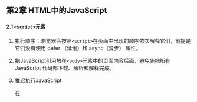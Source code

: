 ## 第2章 HTML中的JavaScript

#### 2.1 `<script>`元素

1. 执行顺序：浏览器会按照`<script>`在页面中出现的顺序依次解释它们，前提是它们没有使用 defer （延缓）和 async（异步） 属性。

2. 把JavaScript引用放在`<body>`元素中的页面内容后面，避免先把所有 JavaScript 代码都下载、解析和解释完成。

3. 推迟执行JavaScript

   在<script>元素上设置 defer 属性，相当于告诉浏览器立即下载（但也是要到加载到这个元素），但延迟执行，延迟到整个页面都解析完毕后。

   **有多个延迟脚本defer时执行顺序不能确定（尽管大多按照先后顺序），因此最好只包含一个这样的脚本**

4. 异步执行

   可以使用 async 属性表示脚本不需要等待其他脚本，同时也不阻塞文档渲染，即异步加载。异步脚本不能保证按照它们在页面中出现的次序执行。正因为如此，异步脚本**不应该在加载期间修改 DOM**。

5. 动态加载脚本

   可以通过DOM操作向DOM中添加script元素以加载脚本。

6. XHTML本意代替HTML，现已退出历史舞台。

#### 2.2 行内代码与外部文件

1. 最佳实践

   尽可能将JavaScript代码放在外部文件中。

   **可维护性、缓存、适应未来**

#### 2.3文档模式

1. 标准模式下，浏览器按照规范呈现页面。混杂模式下，页面以一种比较宽松的向后兼容的方式显示。

   `<!DOCTYPE html>`是标准模式下HTML5的声明；

   混杂模式靠省略doctype开启；

   标准模式和准标准模式非常接近。

#### 2.4 `<noscript>`元素

1. 对禁用或不支持（已经没有不支持js的了）JavaScript的浏览器提供替代内容。如果浏览器支持并启用脚本，则`<noscript>`元素中的任何内容都不会被渲染。



## 第3章 语言基础

#### 3.1 `<script>`元素

1. ECMAScript中一切都区分大小写

2. ECMAScript标识符的最佳实践是**使用驼峰大小写形式**。

3. 严格模式

   要对整个脚本启用严格模式，在脚本开头加上这一行：

   **`"use strict";` **

   也可在函数体开头单独指定一个函数严格模式。

4. 语句加分号；一条语句也用代码块；

#### 3.3 变量

1. 不推荐改变变量保存值的类型。

2. var的声明的作用域为包含它的**函数作用域**  **（*这里的函数指ECMAScript函数？定义在`if`语句中的大括号内的变量还在函数作用域内）**。

   去掉var 操作符之后，变量 就变成了全局变量，严格模式下不允许。

   用var定义变量会声明“提升”（hoist），也就是把所有变量声明都拉到函数作用域的顶部。

3. `let`和`var`声明的区别

   1. `let`是块作用域；`var`是函数作用域

   2. `let`声明的变量在作用域中不会被提升；

   3. `let`在*全局作用域中*声明的变量不会成为window对象的属性，`var`声明的会；

   4. for循环中，使用`var`定义的迭代变量会渗透到循环体外部。

      奇特问题：`eg`:

      ```javascript
      for (var i = 0; i < 5; ++i) { 
       setTimeout(() => console.log(i), 0) 
      } 
      // 你可能以为会输出 0、1、2、3、4 
      // 实际上会输出 5、5、5、5、5 
      /*
      因为在退出循环时，迭代变量保存的是导致循环退出的值：5。在之后执行超时逻辑时，所有的 i 都是同一个变量.
      */
      
      for (let i = 0; i < 5; ++i) { 
       setTimeout(() => console.log(i), 0) 
      } 
      // 会输出 0、1、2、3、4
      /*
      而在使用 let 声明迭代变量时，JavaScript 引擎在后台会为每个迭代循环声明一个新的迭代变量。
      */
      ```

4. `const`声明

   与`let`基本相同。

   区别：声明的**同时必须初始化变量**，且之后**不可被修改**。

   所以`const`不能声明迭代变量。

   但是值得注意的是，`const` 声明的限制只适用于它指向的变量的引用。如果 `const` 变量引用的是一个对象，可以修改这个对象内部的属性。

   因此可以在`for-of` 和` for-in` 循环中使用。

5. **最佳实践**

   `const`优先，`let`次之，不使用`var`。

#### 3.4 数据类型

1. ECMAScript不能自定数据类型，所有值使用7种数据类型表示

   **6种简单数据类型（原始类型）**

   Undefined、Null、Boolean、Number、String、Symbol

   **1种复杂数据类型**

   Object

2. `typeof`操作符

   ECMAScript类型松散，通过** `typeof`操作符**知道数据类型，其返回的字符串值有7种：

   - "undefined"  未定义；
   - "boolean"  布尔值；
   - "string"  字符串
   - "number"  数值
   - "object"  对象或null
   - "function"  函数
   - "symbol"  符号

   **注意：**

   `typeof`是一个操作符，不需要参数（可以使用参数）；

   `typeof null`返回"object"，`null`被认为是一个对空对象的引用；

   函数其实是对象，但其有自己的特殊属性，所以用`typeof`区分函数和其他对象。

3. **Undefined类型**

   1. 只有一个值`undefined`，使用var或let声明了但没初始化相当于赋了`undefined`值，默认未经初始化的变量都会取得 `undefined`值。
   2. 声明未初始化以及未声明，都会返回"undefined"，所以建议声明的同时初始化。
   3. `undefined`是一个假(false)值。

4. **Null类型**

   1. 只有一个值`null`，表示一个空对象指针。
   2. 用`null`来初始化将来要保存对象值的变量。
   3. `null`也是一个假值，由`undefined`派生而来。

5. **Boolean类型**

   1. 两个字面值：`true`和`false`
   2. 其他类型通过`Boolean()`函数转换为布尔值。

   ![转布尔值](src\转为布尔值.png)

6. **Number类型**

   1. 二进制字面量以`0b`开头，八进制以`0o`开头，16进制以`0x`开头，科学记数法`eg: 3.25e7` ;

   2. 浮点值内存是整数值的两倍，所以ECMAScript会尽量把值转换为整数，如定义`1.` `1.0` 都会被转换成整数`1`处理；

   3. 由于浮点数精度问题，**永远不要测试特定的浮点值**。

   4. `isFinite()`函数测试数值范围。

   5. 特殊值`NaN`（Not a number）

      1. `0/0` `-0/+0` ，0，0相除返回 `NaN`；`1/0`为`Infinity`，`1/-0`为`-Infinity`，分子非零返回无穷大；
      2. 任何`NaN`操作返回`NaN`；
      3. `NaN`不等于包括`NaN`在内的任何值；
      4. `isNaN()`函数接收任意数据类型判断是否“不是数值”，该函数会先尝试转换为数值；

   6. 数值转换

      `Number()`转型函数，将任何数据类型转为数值；

      `parseInt()`依据指定基数 [ 参数 **radix** 的值]，把字符串 [ 参数 **string** 的值] 解析成整数;

      `parseFloat()`把一个字符串解析成浮点数。

7. **String类型**

   1. 字符串可以使用双引号（"）、单引号（'）或反引号（`）标示，几种表示没有区别。
   2. 通过length属性获取字符串长度。 eg:`text.length`；
   3. ECMAScript的字符串的值一旦创建就不能变了，要修改必须先销毁原始的字符串。
   4. 通过`toString()`方法转为字符串。eg:`obj.toString()`；
   5. null和undefined没有`toString`方法，使用`String()`转型函数。eg:`String(value)`；
   6. 字符串插值 `${}`可以直接写在字符串里，表达式中可以调用函数和方法。
   7. 模板字面量使用反引号 (\` \`)引用，是允许嵌入表达式的字符串字面量。你可以使用多行字符串和字符串插值功能。
   8. *模板字面量标签函数；
   9. *使用默认的 String.raw 标签函数获取原始的模板字面量内容。

8. **Symbol类型**

   1. 符号是原始值，且符号实例是唯一、不可变的，它的用户是确保对象属性使用唯一标识符。
   2. 使用`Symbol()`函数初始化一个符号。eg：`let sym = Symbol();`
   3. *使用`Symbol.for()`在全局符号注册表中创建并重用符号。
   4. 凡是可以使用字符串或数值作为属性的地方，都可以使用符号作为属性。
   5. \* **常用内置符号**以Symbol工厂函数字符串属性的形式存在。

9. **Object类型**

   1. 通过创建Object类型的实例来创建自己的对象，再给对象添加属性和方法：`let o = new Object()`
   2. Object是派生其他类的基类，，所有属性和方法在派生对象同时存在。
      - `constructor`：用于创建当前对象的函数；
      - `hasOwnProperty(propertyName)`：判断当前实例是否存在给定的属性。
      - `isPrototypeOf(object)`：判断当前对象是否是另一个对象的原型
      - `propertyIsEnumerable(propertyName)`：用于判断给定的属性是否可以使用
      - `toLocalString()`返回对象的字符串表示。（本地化执环境）
      - `toString()`返回对象的字符串表示。
      - `valueOf()`返回对象对应的字符串、数值或布尔表示。

#### 3.5 操作符

大部略过

1. 指数操作符 ** 	

   `Math.pow(3,2);与 3**2 一样`

2. 等于操作符`==`和全等操作符`===`的区别在于前者会先进行强制类型转换再确定操作数是否相等。后者不转换操作数。

3. 逗号操作符在同一条语句执行多个操作

   eg:`let num1 = 1,num2 = 2,num3 = 3`;

#### 3.6 语句

1. `for-in` 

   严格的迭代语句，用于枚举对象中的非符号键属性

   `for (property in expression) statement		`eg:

   ```javascript
   for(const propName in window){
   document.write(propName);
   }//显示了BOM对象window的全部属性
   ```

   ECMAScript对象的属性是无序的，因此`for-in`不保证返回对象属性的顺序。

2. `for-of`

   严格的迭代语句，遍历可迭代对象的元素，

   `for(property of expression) statement`

   ```javascript
   for(const el of [2,4,6,8]){
   document.write(el);
   }
   ```

   按照可迭代对象的next()方法顺序迭代元素，不支持迭代的变量将抛出错误。

3. 标签语句 `label:statement`

4. `switch`语句在比较每个条件值时会使用全等操作符，不会强制转换数据类型。

#### 3.7 函数

1. 基本用法

   ```js
   function functionName(arg0, arg1,...,argN) { 
    statements 
   }
   ```

2. 最佳实践：函数要么返回值，要么不返回值。只在某个条件下返回值的函数会带来麻烦，尤其是调试时。



## 第4章 变量、作用域与内存

#### 4.1 原始值与引用值

1. 原始值就是最简单的数据，Undefined、Null、Boolean、Number、String 和 Symbol。保存原始值的变量**按值**访问；

   引用值则是由多个值构成的对象。JavaScript不能直接访问内存，实际上操作的是对该对象的引用而非实际的对象本身。为此，保存引用值的变量是**按引用**访问的。

2. 原始值大小固定，因此保存在栈内存上。

   引用值是对象，存储在堆内存上。

3. 复制值

   原始值复制直接复制内存里的原始值；

   引用值赋给另一个变量，复制的是一个指针，和原变量指向同一个对象。

4. 传递参数

   *明确*：**ECMAScript中所有函数的参数都是按值传递的**

   如果是原始值，那么就跟原始值变量的复制一样，如果是引用值，那么就跟引用值变量的复制一样。

   ***在按引用传递参数时，值在内存中的位置会被保存在一个局部变量，这意味着对本地变量的修改会反映到函数外部。（这在 ECMAScript 中是不可能的。）**  需在后续实践中深入理解

5. 确定类型

   `typeof`确定原始值的类型好用，但对于引用值null或对象，使用`instanceof`判断对象是否为给定引用类型的实例。（按照原型链判定）

#### 4.2 执行上下文与作用域

1. 每个上下文关联一个**变量对象**，上下文中的所有变量和函数都存在这个对象上。上下文在其代码执行完毕后被销毁。

2. **全局上下文**是最外层的上下文，在浏览器中是window对象。`var`定义的全局变量和函数都会成为window对象的属性和方法，`let`和`const`的顶级声明不会定义在全局上下文中，但在作用域链解析效果上是一样的。

3. 每个函数调用都有自己的上下文。当代码执行流进入函数时，函数的上下文被推到一个上下文栈上。在函数执行完之后，上下文栈会弹出该函数上下文。

4. 上下文中的代码在执行的时候，会创建变量对象的一个**作用域链**，代码正在执行的上下文的变量对象始终位于作用域链的最前端。

5. 函数参数被认为是当前上下文中的变量

6. 执行到`try/catch`语句中的`catch`块，会在作用域链前端添加一个变量对象。创建一个新的变量对象，这个变量对象会包含要抛出的错误对象的声明。

7.  ** `const`**声明的变量不能再被赋其他引用值，但对象键值不受影响。如果想整个对象不能被修改，使用`Object.freeze()`，再赋值会静默失败。

   `const obj = Object.freeze({});`

   应尽多的使用`const`声明。

8. 查找标识符的顺序沿着作用域链，最终可达全局上下文的变量对象。

#### 4.3 垃圾回收

1. **标记清理**

   1. 标记内存中所有变量
   2. 去除上下文中的变量以及被上下文变量引用的变量的标记。
   3. 现有标记的就是待删除的，进行一次**内存清理**，销毁带标记的值并回收内存。

2. 引用计数

3. **内存管理**

   - 出于安全考虑，分配给浏览器的内存一般比较少，应保持较小的内存占用量。

     优化内存：**解除引用**：将不再必要的数据设置为null

   - 通过const和let声明提升性能；

   - 避免意外声明全局变量导致内存泄漏；

## 第6章 集合引用类型

#### 6.1 Object

1. 显式地创建对象：
   - new Object()
   - 对象字面量--常用
2. 所有现代浏览器都支持在对象的最后一个属性后加`,` ，尽管我不喜欢加。
3. 存取对象的属性
   - 点语法（首选）：`person.name`
   - 中括号（可通过变量访问属性or属性名包含特殊字符）：`person[name]`

#### 6.2 Array 



## 第8章 对象、类和面向对象编程

#### 8.1 理解对象

1. 对象的属性分为两种：

   **数据属性**和**访问器属性**

2. 内部特性用来描述属性的特征，用中括号括起来，如[[Enummerable]]

3. **数据属性**

   4个特性

   `[[Configurable]]` `[[Enumerable]]` `[[Writable]]` `[[Value]]` 

   - `[[Configurable]]`：是否可以delete删除；是否可以修改特性；是否可以转为访问器属性/数据属性；（直接定义在对象上的属性默认为`true`）

   - `[[Enumerable]]`：是否可以`for-in`遍历；（直接定义在对象上的属性默认为`true`）
   - `[[Writable]]`：属性值是否可以被修改；（直接定义在对象上的属性默认为`true`）
   - `[[Value]]`：属性值（默认为undefined  **惊现undefined的由来*）

   *** 注意**：如果调用了`Object.defineProperty()`了但不指定特性，默认都为`false` (对于访问器属性来说也是如此）

4. **访问器属性**

   4个特性

   `[[Configurable]]` `[[Enumerable]]` `[[Get]]` `[[Set]]` 

   - `[[Configurable]]`：同上

   - `[[Enumerable]]`：同上
   - `[[Get]]`：获取函数 (默认为undefined)
   - `[[Set]]`：设置函数（默认为undefined）

   访问器属性不能直接定义，只能通过`Object.defineProperty()`定义。

5. 示例

   ```js
   let book = {
       year_:2017,		//伪私有成员
       edition:1		//公共成员
   }
   Object.defineProperty(book,'year',{	//访问器属性year
       get(){
           return this.year_
       },
       set(newValue){
           this.year_ = newValue
       }
   })
   ```

6. 定义多个属性

   ```js
   let book = {}
   Object.defineProperties(book,{
       year_: {
           value: 2021
       },
       year:{
           get(){
               return this.year_
           },
           set(v) {
               this.year_ = v
           }
       }
   })
   ```

   其实跟`defineProperty`一样，不设置特性默认全为false，也可以手动在每个属性后面的描述对象里设置。

7. 获取属性的特性

   `Object.getOwnPropertyDescriptor(book,'year_')`获取book对象的year_属性的特性

   `Object.getOwnPropertyDescriptors(book)`获取book对象所有属性的特性

8. 合并对象

   ```js
   Object Object.assign(target,src,src1,src2)
   ```

   将源对象src, src1, src2 合并到目标对象 target 上，同时返回目标对象

   - 复制的是**可枚举属性**和**自有属性**；<span style="color:green">这里需要后续理解</span>
   - 执行浅复制，多个源对象有相同属性，使用最后一个值；
   - 访问器属性的值会作为静态值给目标对象； 即无法转移get()和set()；
   - 复制时出错，会直接中止而无法回滚
   
9. 相等判定

   与 `===` 相比，考虑了一些边界情况，如正确的NaN相等判定。

   `Object.is(NaN,NaN)` -> `true`

10. 增强的对象语法【**请默认使用**】

    - 属性值简写

      ```js
      let name = 'Matt'
      let person = {	//原来的写法
      	name:name
      }
      let person = {	//简写得到一样的结果
      	name
      }
      ```

    - 可计算属性

      使用可计算属性在对象字面量中直接动态命名属性，用中括号包围的对象属性键将在运行时作为JavaScript表达式求值

      ```js
      const nameKey = 'name'
      let person = {
      	[nameKey]:'Matt'
      }
      console.log(person) //{name:'Matt'}
      ```

    - 简写方法名

      ```js
      //旧方式：方法名、冒号、匿名函数表达式
      let person = {
      	sayName: function(name){
      		console.log(`My name is ${name}`)
      	}
      }
      //新方式
      let person = {
      	sayName(){
      		console.log(`My name is ${name}`)
      	}
      }
      //同样适用于获取函数和设置函数
      let person = {
      	name_:'',
      	get name(){
      		return name_
      	},
      	set name(name){
      		this.name_ = name
      	}
      }
      //可兼容可计算属性键
      const methodKey = 'sayName'
      let person = {
      	[methodKey](name){
      		console.log(name)
      	}
      }
      ```

11. 对象解构

    ```js
    let person = {
        name:'Matt',
        age:27
    }
    let {name:personName, age:personAge} = person
    console.log(personName,personAge) //Matt 27
    //若名称一样，可以使用简写
    let {name,age} = person
    //若引用的属性可能不存在，可以使用默认值
    let {name,job='Engineer'} = person
    
    //如果要给事先声明好的变量赋值，表达式必须包含在一对括号中
    let personName, personAge
    let person = {
        name:'Matt',
        age:27
    }
    ({name: personName, age: personAge} = person)
    ```

12. 对象解构拓展

    - 嵌套解构
    - 部分解构
    - 参数上下文匹配

#### 8.2 创建对象

​	创建对象的方式：1. new Object()； 2. 对象字面量；缺点是创建具有同样接口的多个对象需要重复编写很多代码

1. 概述

   ES5.1构造函数加原型继承；ES6支持了类和继承，是封装了之前规范的语法糖。

2. **工厂模式**

   可以创建多个类似对象，但没解决对象标识问题（新创建的对象是什么类型）
   
3. **构造函数模式**

   1. 可以创建**特定类型**的对象，通过构造函数创建对象：

   ```js
   function Person(name, age, job){
       this.name = name
       this.age = age
       this.job = job
       this.sayName = function (){
           console.log(this.name)
       }
   }
   let person = new Person('Matt',27,'Doctor')
   ```

   2. 使用`new`操作符时会进行：
      1. 在内存中创建一个新对象
      2. 对象内部的`[[Prototype]]`特性被赋值为构造函数的`prototype`属性
      3. 构造函数内部的`this`被赋值为这个新对象
      4. 执行函数内部的代码（给新对象添加属性）
      5. 返回创建的对象

   3. 按照惯例，构造函数名**首字母大写**，其他函数首字母小写

   4. 自定义构造函数可以确保实例被标识成特定类型（使用 `instanceof` 操作符确定对象类型）
   5. 若不想传参，构造函数后面的括号可加可不加

4. 构造函数也是函数

   与普通函数的唯一区别是调用方式不同，**任何函数只要用`new`操作符调用就是构造函数，不使用`new`操作符就是普通函数。

   调用一个函数而未明确设置this的情况下，this始终指向Global对象

5. 构造函数存在的问题

   构造函数定义的方法会在每个实例上都创建一遍，通过原型模式解决

6. **原型模式**

   每个函数都会创建一个`prototype`属性（不是[[prototype]]特性），这个属性是一个对象，就是通过调用构造函数创建的对象的原型。

   将属性和方法直接添加到函数的 `prototype`属性（`Person.prototype`）上，就将由所有实例共享。

7. **原型**

   先上两个原型关系图

   ![原型关系图](src\原型关系图.jpg)

   ![](src\构造函数_原型对象_实例关系图.png)

   1. 只要创建一个函数，就会有一个 `prototype`属性（指向原型对象），这个原型对象默认获得一个 `constructor`的属性，指回与之关联的构造函数。Person.prototype.constructor指向Person。
   
   2. 每次调用构造函数创建一个新实例，这个实例内部的 `[[prototype]]`指针就会被赋值为构造函数的原型对象。可以通过浏览器暴露的`__proto__`属性访问对象的原型。
   
   3. isPrototypeOf()会在传入参数的 `[[prototype]]`指向调用它的对象时返回true
   
   4. Object类有一个**`Object.getPrototypeOf()`**的方法，返回函数内部特性`[[prototype]]`的值。是ES5中得到对象的原型对象的**标准方法**，具有同样作用的**`__proto__`**属性只是浏览器实现的**非标准方法**
   
   5. 使用Object.setPrototypeOf()往实例的私有特性`[[prototype]]`里写入新值，可以重写一个对象的原型继承关系
   
      ```js
      //重写对象person的原型为biped，这个操作的影响极为深远：首先，不管属性有什么差别，都是直接替换掉的；更重要的是，所有继承此原型的都会被最后一次重写影响，因此也严重影响性能
      Object.setPrototypeOf(person,biped) 
      ```
   
      为避免性能影响，应使用`Object.create()`来创建一个**新**对象，同时为其指定原型（即这个方法的第一个参数）。
   
8. 原型层级

   1. 属性搜索

      通过对象访问属性时，会按照属性名称开始搜索。开始于对象实例本身，若没有则沿着原型对象往上找。

   2. 可以通过实例读取原型对象上的值但不能通过实例重写这些值，如果在对象创建与原型上同名的属性，就会**遮蔽**原型上对应的属性，把对象上的这个属性值设为**null**也不能恢复联系，除非使用`delete`操作符删除实例属性。

   3. **hasOwnProperty()**方法用于确定某个属性在**实例上**还是**原型对象**上。

      在属性存在于调用它的对象实例上时返回`true`

      ```js
      person.hasOwnProperty('name')//若name在person实例上，返回true，若只在原型上，返回false
      ```

   4. `in`操作符

      会在通过对象访问指定属性时返回true，无论是在实例上还是原型上。

      那么问题来了，如何确定某个属性是否存在于原型上？

      同时使用 `hasOwnProperty()`和`in`：

      ```js
      function hasPrototypeProperty(object, name){
      	return !object.hasOwnProperty('name') && (name in object)
      }	//不在实例上又能通过in访问到
      ```

   5. for-in循环

      可以通过对象访问并可以被枚举的属性都会返回(不管是在实例还是原型链上【也受到屏蔽的限制】)

   6. `Array[String] Object.keys(obj)`

      接收一个对象作为参数，返回所有可枚举属性名称的字符串数组（不走原型链）

   7. `Array[String] Object.getOwnPropertyNames(obj)`

      与6区别是能列出不可枚举的属性。

      6、7在适当的时候可以替代for-in，比如不需要管原型的时候。

   8. 属性枚举的顺序

      for-in 和 Object.keys()的枚举顺序是不确定的，取决于JavaScript引擎

      `Object.getOwnPropertyNames()、Object.getOwnPropertySymbols()、Object.assign()`的顺序是确定性的，顺序：

      1. [升序]枚举数值键
      2. [插入顺序]枚举字符串和符号键（在对象字面量中定义的键以逗号分隔的顺序为准）

9. 对象迭代

   略过

10. 其他原型语法

    ```js
    //定义原型属性和方法的封装方式，不必每次Person.prototype了，也存在问题（先不深究这里）
    function Person(){}
    Person.prototype = {
    	name:'Nicho',
    	age:29,
    	sayName(){}
    }
    ```

11. 原型的动态性

    从原型上搜索值是动态的，任何时候对原型所做的修改都会在实例上反映出来（即使实例在修改原型前已经存在）前面8.2-7-5也涉及到了。

    **原因**：

    实例和原型之间就是简单的指针，而不是保存的副本；

    如果重写原型切断和构造函数的联系，也不会改变**已创建**实例与**最初**的原型之间的联系，引用的仍然是最初的原型。

    **实例只有指向原型的指针，没有指向构造函数的指针**

12. 原生对象原型

    原生引用类型的构造函数（Object、Array、String）也在原型上定义了实例方法，而且也可以修改这些方法，但不推荐修改原生对象原型，推荐创建自定义的类继承原生类型。

13. 原型的问题

    所有属性在实例间共享：

    函数，很合适，就是要共享的；

    属性，不合适，原始值属性尚且可以用遮蔽解决问题，引用值不行。

#### 8.3 继承（理解为主，面试时再去抠细节记忆）

1. 继承的方式：接口继承、实现继承。ECMAScript函数没有签名，无法实现接口继承，主要通过原型链实现**实现继承**。

2. 原型链继承

   另一个类型的实例作为原型

   ```js
   SubType.prototype = new SuperType()
   ```

   问题：

   - 原型中包含引用值的时候；

   - 子类型实例化时不能给父类构造函数传参；

3. 盗用构造函数继承

   在子类构造函数中调用父类构造函数

   ```js
   function SubType(){
   	SuperType.call(this)
   }
   ```

   优点：

   - 可以在子类构造函数中向父类构造函数传参

   问题：

   - 必须在构造函数中定义方法
   - 子类也不能访问父类原型上定义的方法

4. 组合继承（使用最多的继承模式）

   综合原型链和盗用构造函数，使用原型链继承原型上的属性和方法，通过盗用构造函数继承实例属性。

   ```js
   function Parent (name) {
       this.name = name;
       this.colors = ['red', 'blue', 'green'];
   }
   Parent.prototype.getName = function () {
       console.log(this.name)
   }
   function Child (name, age) {
       Parent.call(this, name);
       this.age = age;
   }
   Child.prototype = new Parent();
   Child.prototype.constructor = Child;
   var child1 = new Child('kevin', '18');
   child1.colors.push('black');
   console.log(child1.name); // kevin
   console.log(child1.age); // 18
   console.log(child1.colors); // ["red", "blue", "green", "black"]
   var child2 = new Child('daisy', '20');
   console.log(child2.name); // daisy
   console.log(child2.age); // 20
   console.log(child2.colors); // ["red", "blue", "green"]
   
   ```

5. 原型式继承、寄生式继承、寄生式组合继承

#### 8.4 类

1. 类定义

   ```js
   类声明和类表达式
   class Person{}
   const Animal = class{}
   ```

   与函数表达式（回顾：函数声明可以被提升，表达式不可以，所以叫声明提升）类似，类表达式在被求值前也不能引用；

   但与函数表达式不同的是，函数声明可以提升，类定义（类声明）不可以；

2. 作用域

   函数受函数作用域限制，类受**块作用域**限制；

3. 类的构成

   可以包含函数构造方法、实例方法、获取函数、设置函数、静态类方法，但都不是必需的，空的类定义也有效。

   与构造函数一样，类首字母名称大写。

   类表达式名称可选，但不能在表达式作用域外访问。`let Person = class PersonName{}`

4. 类构造函数

   `constructor`在类定义块内部创建类的构造函数，告诉解释器使用new创建实例时，应调用这个函数。不定义将为空函数。

   1. 使用`new`操作符实例化Person的操作等于使用`new`调用其构造函数，只不过`new`和类用在一起时，JavaScript解释器知道应该用`constructor`函数进行实例化，`new`调用类的构造函数：

      - 在内存中创建一个新对象
      - 在这个新对象内部的`[[Prototype]]`指针被赋值为构造函数的 `prototype`属性；
      - 构造函数内部的`this`被赋值为这个新对象（this指向新对象）
      - 执行构造函数内的代码（给新对象添加属性）
      - 如果构造函数返回非空对象，则返回该对象，否则返回刚创建的对象。

      参见 #8.2-3-2

   2. 类实例化时传入的参数会用做构造函数的参数。若不需要参数，类名后的括号可选。

      参见 #8.2-3-5

   3. 

## 第10章 函数

​	函数是Function类型的实例，所以是一个对象，函数名为对象指针。

​	四种定义函数的方式

```javascript
function sum(num1, num2){
 return num1+num2;
}//函数声明的方式
```

```js
let sum = function(num1, num2){
 return num1+num2;
}; //函数表达式
```

```js
let sum = (num1, num2)=>{
 return num1+num2;
}; //箭头函数
```

```js
let sum = new Function("num1","num2","return num1+num2"); //Function构造函数，不推荐
```

#### 10.1 箭头函数

1. 可以使用函数表达式的地方都可以使用箭头函数；
2. 只有一个参数的时候，不需要括号；
3. 箭头函数不能使用`arguments` `super` `new.target`，不能用作构造函数，也没有`prototype`属性；

#### 10.2 函数名

1. 使用不带括号的函数名会访问函数指针，而不会执行函数。
2. 函数名就是指向函数的指针，一个函数可以有多个名称。

#### 10.3 理解参数

1. ECMAScript函数的参数只是为了方便才写出来的，不是必须；
2. 命名参数和arguments在内存是分开的，不过会保持同步，修改`arguments[0]`会修改对应命名参数`num1`的值，注意，在严格模式下不会影响，`num1`的值不变。
3. 箭头函数不能使用`arguments`关键字访问参数，只能通过命名参数访问；

#### 10.4 没有重载

1. ECMAScript函数没有签名，故而没有重载

#### 10.5 默认参数值

1. 显式定义默认参数

```js
function makeKing(name = 'Henry') { 
 return `King ${name} VIII`;
} 
```

箭头函数也可以用

```js
let makeKing = (name = 'Henry') => `King ${name}`;
```

2. 参数也存在于自己的作用域中，它们不能引用函数体的作用域：

#### 10.6 参数扩展与收集

1. 扩展参数

   ```js
   console.log(getSum(...values, ...[5,6,7]));
   ```

2. 收集参数

   没明白

#### 10.7 函数声明与函数表达式

1. JavaScript 引擎在任何代码执行之前，会先读取函数声明，并在执行上下文中生成函数定义，进行了**函数声明提升**。而函数表达式必须等到代码执行到它那一行，才会在执行上下文中生成函数定义。

   其他时候没有区别。

#### 10.9 函数内部

1. **arguments对象**

   一个类数组对象，包含调用函数时传入的所有参数。

2. **this对象**

   在标准函数中，this 引用的是把函数当成方法调用的上下文对象；

   在箭头函数中，this引用的是定义箭头函数的上下文。

3. **caller属性**

   引用的是调用当前函数的函数（函数的代码），如果是在全局作用域中调用的则为 null。

4. **new.target属性**

   如果函数是正常调用的，则 new.target 的值是 undefined；如果是使用 new 关键字调用的，则 new.target 将引用被调用的

   构造函数。

#### 10.10 函数属性与方法

1. 每个函数都有两个属性：

   `length` ：命名参数的个数；

   `prototype` ：保存引用类型所有实例方法，`toString()` `valueof()`都保存在`prototype`上，进而由所有实例共享

2. 还有两个方法：

   `apply()`: 会设置调用函数时函数体内 this 对象的值。apply()方法接收两个参数：函数内 this 的值和一个参数数组。第二个参数可以是 Array 的实例，但也可以是 arguments 对象。

   ```js
   let obj={
       name:"Cicy"
   }
   function f(){
       return this.name;
   }
   console.log(f.apply(obj));
   ```

   **作用**：调用函数；改变this值；

   接收的参数数组可以是 Array 的实例，也可以是 arguments 对象。

   `call()`向函数传参时，必须将参数一个一个地列出来，其他没区别。

   （还有一个`bind()`方法）；

#### 10.12 递归

1. 通常一个函数通过名称调用自己；

#### 10.13 尾调用优化

#### 10.14 闭包

1. **闭包**指的是引用了另一个函数作用域变量的函数，通常在嵌套函数中实现的。
2. 实现闭包的本质很简单，就是在一个函数内部定义的函数会把其包含函数的活动对象添加到自己的作用域链中。

3. *闭包中的this对象

#### 10.15 立即调用的函数表达式

1. 立即调用的**匿名函数**又被称作**立即调用的函数表达式**

   ```js
   (function(){
   }) ();//用来模拟块级作用域，ES6之后不需要这样
   ```

   另一个用途为锁定参数值；

#### 10.16 私有变量

1. JavaScript没有私有成员的概念（对象的属性都是公有），有**私有变量**的概念。任何定义在函数或块中的变量，都可以认为是私有的，因为外部无法访问。

   私有变量包括**函数参数、局部变量，以及函数内部定义的其他函数**。

2. **特权方法**是能够访问函数私有变量（及私有函数）的公有方法。

3. *模块模式



## 第12章 BOM

#### 12.1 window对象

1. BOM的核心是window对象，表示浏览器的实例。

   两重身份：ECMAScript中的Global对象；浏览器窗口的JavaScript接口。

2. 网页中定义的所有对象、变量和函数都以 window 作为其 Global 对象，都可以访问其上定义的 parseInt()等全局方法。

3. window对象被复用为 ECMAScript 的 Global 对象，所以通过 var 声明的所有全局变量和函数都会变成 window 对象的属性和方法。如果使用 let 或 const 替代 var，则不会把变量添加给全局对象。

4. 窗口关系

   window.parent、window.top 和 window.self

   top对象指向最外层窗口，即浏览器窗口本身。

   parent对象指向当前窗口的父窗口。

   self和window是同一个对象


